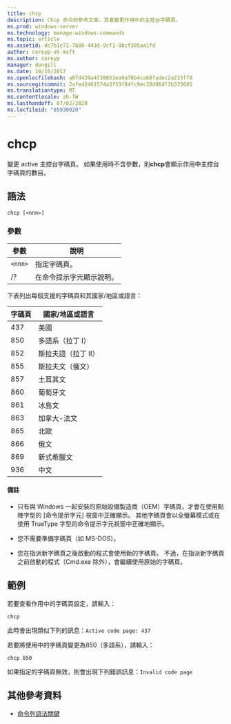 ```yaml
---
title: chcp
description: Chcp 命令的參考文章，其會變更作用中的主控台字碼頁。
ms.prod: windows-server
ms.technology: manage-windows-commands
ms.topic: article
ms.assetid: dc7b1c71-7b80-443d-9cf1-9bcf305aa1fd
author: coreyp-at-msft
ms.author: coreyp
manager: dongill
ms.date: 10/16/2017
ms.openlocfilehash: a07d439a4738053ea9a76b4ca68fadec2a215ff0
ms.sourcegitcommit: 2afed2461574a3f53f84fc9ec28d86df3b335685
ms.translationtype: MT
ms.contentlocale: zh-TW
ms.lasthandoff: 07/02/2020
ms.locfileid: "85930020"
---
```

# <a name="chcp"></a>chcp

變更 active 主控台字碼頁。 如果使用時不含參數，則**chcp**會顯示作用中主控台字碼頁的數目。

## <a name="syntax"></a>語法

```
chcp [<nnn>]
```

### <a name="parameters"></a>參數

| 參數 | 說明 |
| --------- | ----------- |
| `<nnn>` | 指定字碼頁。 |
| /? | 在命令提示字元顯示說明。 |

下表列出每個支援的字碼頁和其國家/地區或語言：

| 字碼頁 | 國家/地區或語言 |
| --------- | -------------------------- |
| 437 | 美國 |
| 850 | 多語系（拉丁 I） |
| 852 | 斯拉夫語（拉丁 II） |
| 855 | 斯拉夫文（俄文） |
| 857 | 土耳其文 |
| 860 | 葡萄牙文 |
| 861 | 冰島文 |
| 863 | 加拿大-法文 |
| 865 | 北歐 |
| 866 | 俄文 |
| 869 | 新式希臘文 |
| 936 | 中文 |

#### <a name="remarks"></a>備註

- 只有與 Windows 一起安裝的原始設備製造商（OEM）字碼頁，才會在使用點陣字型的 [命令提示字元] 視窗中正確顯示。 其他字碼頁會以全螢幕模式或在使用 TrueType 字型的命令提示字元視窗中正確地顯示。

- 您不需要準備字碼頁（如 MS-DOS）。

- 您在指派新字碼頁之後啟動的程式會使用新的字碼頁。 不過，在指派新字碼頁之前啟動的程式（Cmd.exe 除外），會繼續使用原始的字碼頁。

## <a name="examples"></a>範例

若要查看作用中的字碼頁設定，請輸入：

```
chcp
```

此時會出現類似下列的訊息：`Active code page: 437`

若要將使用中的字碼頁變更為850（多語系），請輸入：

```
chcp 850
```

如果指定的字碼頁無效，則會出現下列錯誤訊息：`Invalid code page`

## <a name="additional-references"></a>其他參考資料

- [命令列語法關鍵](command-line-syntax-key.md)
